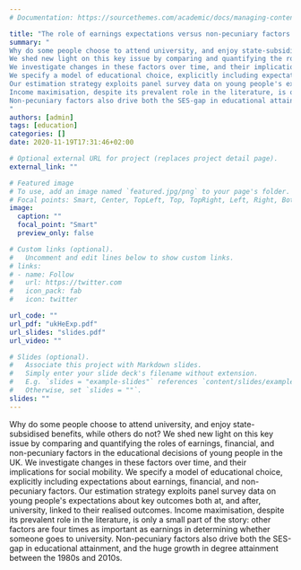 ```yaml
---
# Documentation: https://sourcethemes.com/academic/docs/managing-content/

title: "The role of earnings expectations versus non-pecuniary factors in university attendance"
summary: "
Why do some people choose to attend university, and enjoy state-subsidised benefits, while others do not?
We shed new light on this key issue by comparing and quantifying the roles of earnings, financial, and non-pecuniary factors in the educational decisions of young people in the UK.
We investigate changes in these factors over time, and their implications for social mobility.
We specify a model of educational choice, explicitly including expectations about earnings, financial, and non-pecuniary factors.
Our estimation strategy exploits panel survey data on young people's expectations about key outcomes both at, and after, university, linked to their realised outcomes.
Income maximisation, despite its prevalent role in the literature, is only a small part of the story: other factors are four times as important as earnings in determining whether someone goes to university. 
Non-pecuniary factors also drive both the SES-gap in educational attainment, and the huge growth in degree attainment between the 1980s and 2010s.
"
authors: [admin]
tags: [education]
categories: []
date: 2020-11-19T17:31:46+02:00

# Optional external URL for project (replaces project detail page).
external_link: ""

# Featured image
# To use, add an image named `featured.jpg/png` to your page's folder.
# Focal points: Smart, Center, TopLeft, Top, TopRight, Left, Right, BottomLeft, Bottom, BottomRight.
image:
  caption: ""
  focal_point: "Smart"
  preview_only: false

# Custom links (optional).
#   Uncomment and edit lines below to show custom links.
# links:
# - name: Follow
#   url: https://twitter.com
#   icon_pack: fab
#   icon: twitter

url_code: ""
url_pdf: "ukHeExp.pdf"
url_slides: "slides.pdf"
url_video: ""

# Slides (optional).
#   Associate this project with Markdown slides.
#   Simply enter your slide deck's filename without extension.
#   E.g. `slides = "example-slides"` references `content/slides/example-slides.md`.
#   Otherwise, set `slides = ""`.
slides: ""
---
```


Why do some people choose to attend university, and enjoy state-subsidised benefits, while others do not?
We shed new light on this key issue by comparing and quantifying the roles of earnings, financial, and non-pecuniary factors in the educational decisions of young people in the UK.
We investigate changes in these factors over time, and their implications for social mobility.
We specify a model of educational choice, explicitly including expectations about earnings, financial, and non-pecuniary factors.
Our estimation strategy exploits panel survey data on young people's expectations about key outcomes both at, and after, university, linked to their realised outcomes.
Income maximisation, despite its prevalent role in the literature, is only a small part of the story: other factors are four times as important as earnings in determining whether someone goes to university. 
Non-pecuniary factors also drive both the SES-gap in educational attainment, and the huge growth in degree attainment between the 1980s and 2010s.
